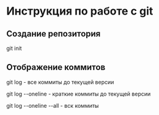 # Инструкция по работе с git

## Создание репозитория

git init

## Отображение коммитов

git log                 - все коммиты до текущей версии

git log --oneline       - краткие коммиты до текущей версии

git log --oneline --all - вск коммиты
